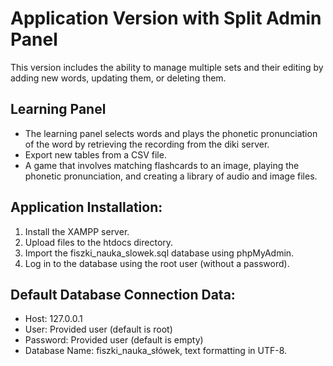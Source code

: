 # Application Version with Split Admin Panel

This version includes the ability to manage multiple sets and their editing by adding new words, updating them, or deleting them. 

## Learning Panel

- The learning panel selects words and plays the phonetic pronunciation of the word by retrieving the recording from the diki server.
- Export new tables from a CSV file.
- A game that involves matching flashcards to an image, playing the phonetic pronunciation, and creating a library of audio and image files.

## Application Installation:

1. Install the XAMPP server.
2. Upload files to the htdocs directory.
3. Import the fiszki_nauka_slowek.sql database using phpMyAdmin.
4. Log in to the database using the root user (without a password).

## Default Database Connection Data:

- Host: 127.0.0.1
- User: Provided user (default is root)
- Password: Provided user (default is empty)
- Database Name: fiszki_nauka_słówek, text formatting in UTF-8.

